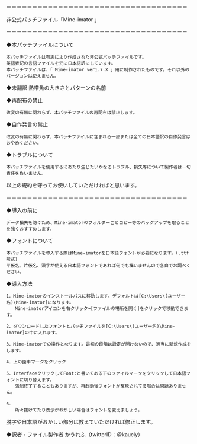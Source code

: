 ＝＝＝＝＝＝＝＝＝＝＝＝＝＝＝＝＝＝＝＝＝＝＝＝＝＝＝＝＝＝＝＝＝＝＝

非公式パッチファイル「Mine-imator 」


＝＝＝＝＝＝＝＝＝＝＝＝＝＝＝＝＝＝＝＝＝＝＝＝＝＝＝＝＝＝＝＝＝＝＝

◆本パッチファイルについて

	本パッチファイルは有志により作成された非公式パッチファイルです。
	英語表記の言語ファイルを元に日本語訳にしています。
	本パッチファイルは、「 Mine-imator ver1.7.X 」用に制作されたものです。それ以外のバージョンは使えません。

◆未翻訳
	熱帯魚の大きさとパターンの名前

◆再配布の禁止

	改変の有無に関わらず、本パッチファイルの再配布は禁止します。

◆自作発言の禁止

	改変の有無に関わらず、本パッチファイルに含まれる一部または全ての日本語訳の自作発言はおやめください。

◆トラブルについて

	本パッチファイルを使用するにあたり生じたいかなるトラブル、損失等について製作者は一切責任を負いません。

以上の規約を守ってお使いしていただければと思います。

－－－－－－－－－－－－－－－－－－－－－－－－－－－－－－－－－－－

◆導入の前に

	データ損失を防ぐため、Mine-imatorのフォルダーごとコピー等のバックアップを取ることを強くおすすめします。

◆フォントについて

	本パッチファイルを導入する際はMine-imatorを日本語フォントが必要になります。(.ttf形式)
	平仮名、片仮名、漢字が使える日本語フォントであれば何でも構いませんので各自でお調べください。

◆導入方法

	1．Mine-imatorのインストールパスに移動します。デフォルトは[C:\Users\(ユーザー名)\Mine-imator]になります。
	　　Mine-imatorアイコンを右クリック→[ファイルの場所を開く]をクリックで移動できます。

	2．ダウンロードしたフォントとバッチファイルを[C:\Users\(ユーザー名)\Mine-imator]の中に入れます。

	3．Mine-imatorでの操作となります。最初の段階は設定が開けないので、適当に新規作成をします。
	
	4．上の歯車マークをクリック

	5．InterfaceクリックしてFont:と書いてある下のファイルマークをクリックして日本語フォントに切り替えます。
	　　強制終了することもありますが、再起動後フォントが反映されてる場合は問題ありません。

	6．
	　　所々抜けてたり表示がおかしい場合はフォントを変えましょう。

脱字や日本語がおかしい部分は教えていただければ修正します。

◆訳者・ファイル製作者
かうれふ（twitterID：＠kaucly）
